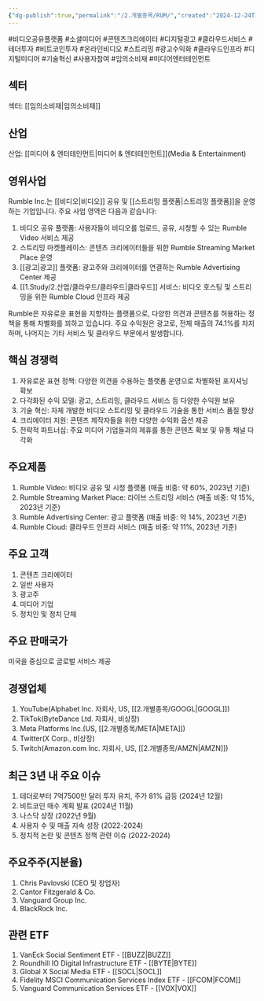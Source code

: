 ```yaml
---
{"dg-publish":true,"permalink":"/2.개별종목/RUM/","created":"2024-12-24T14:59:27.833+09:00","updated":"2025-06-03T20:06:01.056+09:00"}
---
```


#비디오공유플랫폼 #소셜미디어 #콘텐츠크리에이터 #디지털광고 #클라우드서비스  #테더투자 #비트코인투자 #온라인비디오 #스트리밍 #광고수익화 #클라우드인프라 #디지털미디어 #기술혁신 #사용자참여 #임의소비재 #미디어엔터테인먼트

## 섹터

섹터: [[임의소비재\|임의소비재]]

## 산업

산업: [[미디어 & 엔터테인먼트\|미디어 & 엔터테인먼트]](Media & Entertainment)

## 영위사업

Rumble Inc.는 [[비디오\|비디오]] 공유 및 [[스트리밍 플랫폼\|스트리밍 플랫폼]]을 운영하는 기업입니다. 주요 사업 영역은 다음과 같습니다:

1. 비디오 공유 플랫폼: 사용자들이 비디오를 업로드, 공유, 시청할 수 있는 Rumble Video 서비스 제공
2. 스트리밍 마켓플레이스: 콘텐츠 크리에이터들을 위한 Rumble Streaming Market Place 운영
3. [[광고\|광고]] 플랫폼: 광고주와 크리에이터를 연결하는 Rumble Advertising Center 제공
4. [[1.Study/2.산업/클라우드/클라우드\|클라우드]] 서비스: 비디오 호스팅 및 스트리밍을 위한 Rumble Cloud 인프라 제공

Rumble은 자유로운 표현을 지향하는 플랫폼으로, 다양한 의견과 콘텐츠를 허용하는 정책을 통해 차별화를 꾀하고 있습니다. 주요 수익원은 광고로, 전체 매출의 74.1%를 차지하며, 나머지는 기타 서비스 및 클라우드 부문에서 발생합니다.

## 핵심 경쟁력

1. 자유로운 표현 정책: 다양한 의견을 수용하는 플랫폼 운영으로 차별화된 포지셔닝 확보
2. 다각화된 수익 모델: 광고, 스트리밍, 클라우드 서비스 등 다양한 수익원 보유
3. 기술 혁신: 자체 개발한 비디오 스트리밍 및 클라우드 기술을 통한 서비스 품질 향상
4. 크리에이터 지원: 콘텐츠 제작자들을 위한 다양한 수익화 옵션 제공
5. 전략적 파트너십: 주요 미디어 기업들과의 제휴를 통한 콘텐츠 확보 및 유통 채널 다각화

## 주요제품

1. Rumble Video: 비디오 공유 및 시청 플랫폼 (매출 비중: 약 60%, 2023년 기준)
2. Rumble Streaming Market Place: 라이브 스트리밍 서비스 (매출 비중: 약 15%, 2023년 기준)
3. Rumble Advertising Center: 광고 플랫폼 (매출 비중: 약 14%, 2023년 기준)
4. Rumble Cloud: 클라우드 인프라 서비스 (매출 비중: 약 11%, 2023년 기준)

## 주요 고객

1. 콘텐츠 크리에이터
2. 일반 사용자
3. 광고주
4. 미디어 기업
5. 정치인 및 정치 단체

## 주요 판매국가

미국을 중심으로 글로벌 서비스 제공

## 경쟁업체

1. YouTube(Alphabet Inc. 자회사, US, [[2.개별종목/GOOGL\|GOOGL]])
2. TikTok(ByteDance Ltd. 자회사, 비상장)
3. Meta Platforms Inc.(US, [[2.개별종목/META\|META]])
4. Twitter(X Corp., 비상장)
5. Twitch(Amazon.com Inc. 자회사, US, [[2.개별종목/AMZN\|AMZN]])

## 최근 3년 내 주요 이슈

1. 테더로부터 7억7500만 달러 투자 유치, 주가 81% 급등 (2024년 12월)
2. 비트코인 매수 계획 발표 (2024년 11월)
3. 나스닥 상장 (2022년 9월)
4. 사용자 수 및 매출 지속 성장 (2022-2024)
5. 정치적 논란 및 콘텐츠 정책 관련 이슈 (2022-2024)

## 주요주주(지분율)

1. Chris Pavlovski (CEO 및 창업자)
2. Cantor Fitzgerald & Co.
3. Vanguard Group Inc.
4. BlackRock Inc.

## 관련 ETF

1. VanEck Social Sentiment ETF - [[BUZZ\|BUZZ]]
2. Roundhill IO Digital Infrastructure ETF - [[BYTE\|BYTE]]
3. Global X Social Media ETF - [[SOCL\|SOCL]]
4. Fidelity MSCI Communication Services Index ETF - [[FCOM\|FCOM]]
5. Vanguard Communication Services ETF - [[VOX\|VOX]]